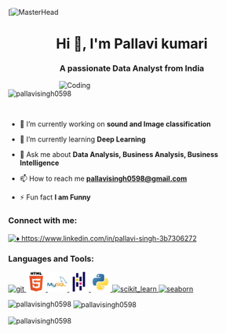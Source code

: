 [![MasterHead](https://th.bing.com/th/id/OIP.gP-HAKpHaZX4khz6gMYDYQHaEK?rs=1&pid=ImgDetMain)
<h1 align="center">Hi 👋, I'm Pallavi kumari</h1>
<h3 align="center">A passionate Data Analyst from India</h3>
<img align="right" alt="Coding" width="400" src="https://physicsgurukul.files.wordpress.com/2019/02/character-1.gif">

<p align="left"> <img src="https://komarev.com/ghpvc/?username=pallavisingh0598&label=Profile%20views&color=0e75b6&style=flat" alt="pallavisingh0598" /> </p>

<p align="left"> <a href="https://twitter.com/" target="blank"><img src="https://img.shields.io/twitter/follow/?logo=twitter&style=for-the-badge" alt="" /></a> </p>

- 🔭 I’m currently working on **sound and Image classification**

- 🌱 I’m currently learning **Deep Learning**

- 💬 Ask me about **Data Analysis, Business Analysis, Business Intelligence**

- 📫 How to reach me **pallavisingh0598@gmail.com**

- ⚡ Fun fact **I am Funny**

<h3 align="left">Connect with me:</h3>
<p align="left">
<a href="https://linkedin.com/in/♦ https://www.linkedin.com/in/pallavi-singh-3b7306272" target="blank"><img align="center" src="https://raw.githubusercontent.com/rahuldkjain/github-profile-readme-generator/master/src/images/icons/Social/linked-in-alt.svg" alt="♦ https://www.linkedin.com/in/pallavi-singh-3b7306272" height="30" width="40" /></a>
</p>

<h3 align="left">Languages and Tools:</h3>
<p align="left"> <a href="https://git-scm.com/" target="_blank" rel="noreferrer"> <img src="https://www.vectorlogo.zone/logos/git-scm/git-scm-icon.svg" alt="git" width="40" height="40"/> </a> <a href="https://www.w3.org/html/" target="_blank" rel="noreferrer"> <img src="https://raw.githubusercontent.com/devicons/devicon/master/icons/html5/html5-original-wordmark.svg" alt="html5" width="40" height="40"/> </a> <a href="https://www.mysql.com/" target="_blank" rel="noreferrer"> <img src="https://raw.githubusercontent.com/devicons/devicon/master/icons/mysql/mysql-original-wordmark.svg" alt="mysql" width="40" height="40"/> </a> <a href="https://pandas.pydata.org/" target="_blank" rel="noreferrer"> <img src="https://raw.githubusercontent.com/devicons/devicon/2ae2a900d2f041da66e950e4d48052658d850630/icons/pandas/pandas-original.svg" alt="pandas" width="40" height="40"/> </a> <a href="https://www.python.org" target="_blank" rel="noreferrer"> <img src="https://raw.githubusercontent.com/devicons/devicon/master/icons/python/python-original.svg" alt="python" width="40" height="40"/> </a> <a href="https://scikit-learn.org/" target="_blank" rel="noreferrer"> <img src="https://upload.wikimedia.org/wikipedia/commons/0/05/Scikit_learn_logo_small.svg" alt="scikit_learn" width="40" height="40"/> </a> <a href="https://seaborn.pydata.org/" target="_blank" rel="noreferrer"> <img src="https://seaborn.pydata.org/_images/logo-mark-lightbg.svg" alt="seaborn" width="40" height="40"/> </a> </p>

<p><img align="left" src="https://github-readme-stats.vercel.app/api/top-langs?username=pallavisingh0598&show_icons=true&locale=en&layout=compact" alt="pallavisingh0598" /></p>

<p>&nbsp;<img align="center" src="https://github-readme-stats.vercel.app/api?username=pallavisingh0598&show_icons=true&locale=en" alt="pallavisingh0598" /></p>

<p><img align="center" src="https://github-readme-streak-stats.herokuapp.com/?user=pallavisingh0598&" alt="pallavisingh0598" /></p>
